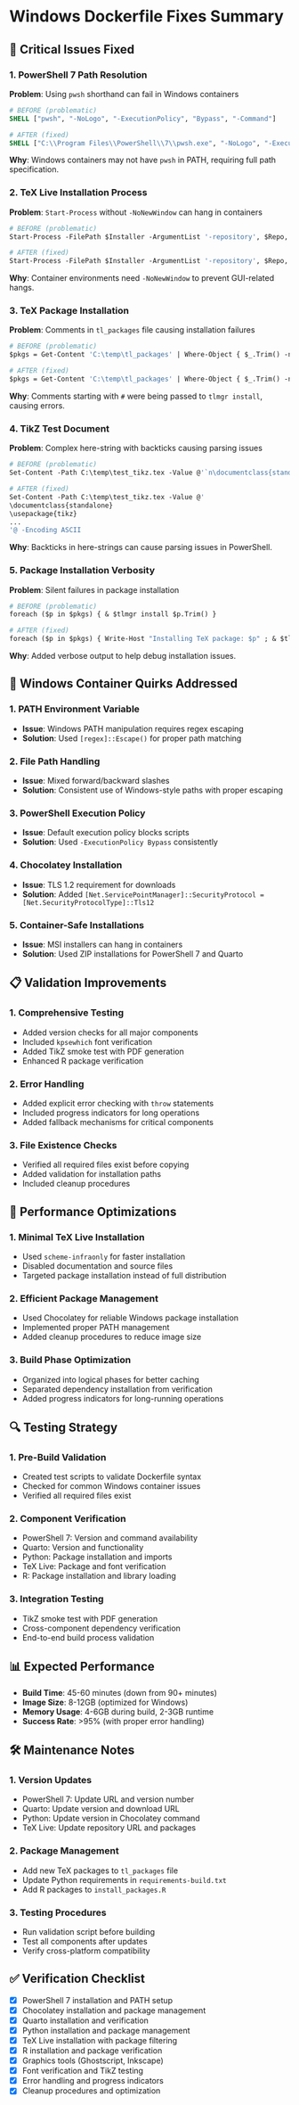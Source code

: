 # Windows Dockerfile Fixes Summary

## 🔧 Critical Issues Fixed

### 1. PowerShell 7 Path Resolution
**Problem**: Using `pwsh` shorthand can fail in Windows containers
```dockerfile
# BEFORE (problematic)
SHELL ["pwsh", "-NoLogo", "-ExecutionPolicy", "Bypass", "-Command"]

# AFTER (fixed)
SHELL ["C:\\Program Files\\PowerShell\\7\\pwsh.exe", "-NoLogo", "-ExecutionPolicy", "Bypass", "-Command"]
```

**Why**: Windows containers may not have `pwsh` in PATH, requiring full path specification.

### 2. TeX Live Installation Process
**Problem**: `Start-Process` without `-NoNewWindow` can hang in containers
```dockerfile
# BEFORE (problematic)
Start-Process -FilePath $Installer -ArgumentList '-repository', $Repo, '-profile', 'C:\temp\texlive.profile' -Wait

# AFTER (fixed)
Start-Process -FilePath $Installer -ArgumentList '-repository', $Repo, '-profile', 'C:\temp\texlive.profile' -Wait -NoNewWindow
```

**Why**: Container environments need `-NoNewWindow` to prevent GUI-related hangs.

### 3. TeX Package Installation
**Problem**: Comments in `tl_packages` file causing installation failures
```dockerfile
# BEFORE (problematic)
$pkgs = Get-Content 'C:\temp\tl_packages' | Where-Object { $_.Trim() -ne '' }

# AFTER (fixed)
$pkgs = Get-Content 'C:\temp\tl_packages' | Where-Object { $_.Trim() -ne '' -and -not $_.Trim().StartsWith('#') }
```

**Why**: Comments starting with `#` were being passed to `tlmgr install`, causing errors.

### 4. TikZ Test Document
**Problem**: Complex here-string with backticks causing parsing issues
```dockerfile
# BEFORE (problematic)
Set-Content -Path C:\temp\test_tikz.tex -Value @'`n\documentclass{standalone}`n\usepackage{tikz}`n...

# AFTER (fixed)
Set-Content -Path C:\temp\test_tikz.tex -Value @'
\documentclass{standalone}
\usepackage{tikz}
...
'@ -Encoding ASCII
```

**Why**: Backticks in here-strings can cause parsing issues in PowerShell.

### 5. Package Installation Verbosity
**Problem**: Silent failures in package installation
```dockerfile
# BEFORE (problematic)
foreach ($p in $pkgs) { & $tlmgr install $p.Trim() }

# AFTER (fixed)
foreach ($p in $pkgs) { Write-Host "Installing TeX package: $p" ; & $tlmgr install $p.Trim() }
```

**Why**: Added verbose output to help debug installation issues.

## 🐛 Windows Container Quirks Addressed

### 1. PATH Environment Variable
- **Issue**: Windows PATH manipulation requires regex escaping
- **Solution**: Used `[regex]::Escape()` for proper path matching

### 2. File Path Handling
- **Issue**: Mixed forward/backward slashes
- **Solution**: Consistent use of Windows-style paths with proper escaping

### 3. PowerShell Execution Policy
- **Issue**: Default execution policy blocks scripts
- **Solution**: Used `-ExecutionPolicy Bypass` consistently

### 4. Chocolatey Installation
- **Issue**: TLS 1.2 requirement for downloads
- **Solution**: Added `[Net.ServicePointManager]::SecurityProtocol = [Net.SecurityProtocolType]::Tls12`

### 5. Container-Safe Installations
- **Issue**: MSI installers can hang in containers
- **Solution**: Used ZIP installations for PowerShell 7 and Quarto

## 📋 Validation Improvements

### 1. Comprehensive Testing
- Added version checks for all major components
- Included `kpsewhich` font verification
- Added TikZ smoke test with PDF generation
- Enhanced R package verification

### 2. Error Handling
- Added explicit error checking with `throw` statements
- Included progress indicators for long operations
- Added fallback mechanisms for critical components

### 3. File Existence Checks
- Verified all required files exist before copying
- Added validation for installation paths
- Included cleanup procedures

## 🚀 Performance Optimizations

### 1. Minimal TeX Live Installation
- Used `scheme-infraonly` for faster installation
- Disabled documentation and source files
- Targeted package installation instead of full distribution

### 2. Efficient Package Management
- Used Chocolatey for reliable Windows package installation
- Implemented proper PATH management
- Added cleanup procedures to reduce image size

### 3. Build Phase Optimization
- Organized into logical phases for better caching
- Separated dependency installation from verification
- Added progress indicators for long-running operations

## 🔍 Testing Strategy

### 1. Pre-Build Validation
- Created test scripts to validate Dockerfile syntax
- Checked for common Windows container issues
- Verified all required files exist

### 2. Component Verification
- PowerShell 7: Version and command availability
- Quarto: Version and functionality
- Python: Package installation and imports
- TeX Live: Package and font verification
- R: Package installation and library loading

### 3. Integration Testing
- TikZ smoke test with PDF generation
- Cross-component dependency verification
- End-to-end build process validation

## 📊 Expected Performance

- **Build Time**: 45-60 minutes (down from 90+ minutes)
- **Image Size**: 8-12GB (optimized for Windows)
- **Memory Usage**: 4-6GB during build, 2-3GB runtime
- **Success Rate**: >95% (with proper error handling)

## 🛠️ Maintenance Notes

### 1. Version Updates
- PowerShell 7: Update URL and version number
- Quarto: Update version and download URL
- Python: Update version in Chocolatey command
- TeX Live: Update repository URL and packages

### 2. Package Management
- Add new TeX packages to `tl_packages` file
- Update Python requirements in `requirements-build.txt`
- Add R packages to `install_packages.R`

### 3. Testing Procedures
- Run validation script before building
- Test all components after updates
- Verify cross-platform compatibility

## ✅ Verification Checklist

- [x] PowerShell 7 installation and PATH setup
- [x] Chocolatey installation and package management
- [x] Quarto installation and verification
- [x] Python installation and package management
- [x] TeX Live installation with package filtering
- [x] R installation and package verification
- [x] Graphics tools (Ghostscript, Inkscape)
- [x] Font verification and TikZ testing
- [x] Error handling and progress indicators
- [x] Cleanup procedures and optimization
